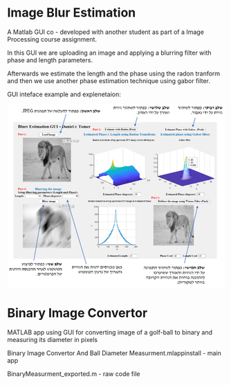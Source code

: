# Image Blur Estimation 

A Matlab GUI co - developed with another student as part of a Image Processing course assignment.

In this GUI we are uploading an image and applying a blurring filter with phase and length parameters.

Afterwards we estimate the length and the phase using the radon tranform and then we use another phase estimation technique using gabor filter. 

GUI inteface example and explenetaion:

![](readme_images/image.png)

# Binary Image Convertor

MATLAB app using GUI for converting image of a golf-ball to binary and measuring its diameter in pixels 

Binary Image Convertor And Ball Diameter Measurment.mlappinstall - main app

BinaryMeasurment_exported.m - raw code file
